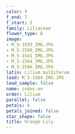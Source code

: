 ```yaml
---
color: Y
f_end: 7
f_start: 5
family: Liliaceae
flower_type: B
image:
- M_5-1593_IMG.JPG
- M_5-1598_IMG.JPG
- M_5-1541_IMG.JPG
- M_5-1564_IMG.JPG
- M_5-1596_IMG.JPG
latin: Lilium bulbiferum
lead: M_5-1564_IMG.JPG
lead_sample: false
name: index.en
order: Lilium
parallel: false
petals: 6
petals_joined: false
star_shape: false
title: Orange Lily
---
```

